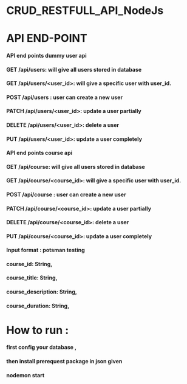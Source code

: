 # CRUD_RESTFULL_API_NodeJs

# API END-POINT 
####  API end points  dummy user api
####  GET /api/users: will give all users stored in database
####  GET /api/users/<user_id>: will give a specific user with user_id.
####  POST /api/users : user can create a new user
####  PATCH /api/users/<user_id>: update a user partially
####  DELETE /api/users/<user_id>: delete a user
####  PUT /api/users/<user_id>: update a user completely

#### API end points course api
#### GET /api/course: will give all users stored in database
#### GET /api/course/<course_id>: will give a specific user with user_id.
#### POST /api/course : user can create a new user
#### PATCH /api/course/<course_id>: update a user partially
#### DELETE /api/course/<course_id>: delete a user
#### PUT /api/course/<course_id>: update a user completely




#### Input format : potsman testing 
#### course_id: String,
#### course_title: String,
#### course_description: String,
#### course_duration: String,

# How to run :
#### first config your database ,
#### then install prerequest package in json given 
#### nodemon start 
